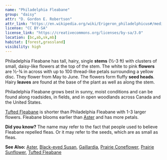 ```yaml
---
name: "Philadelphia Fleabane"
group: "daisy"
attr: "D. Gordon E. Robertson"
attr_link: "https://en.wikipedia.org/wiki/Erigeron_philadelphicus#/media/File:Philadelphia_Fleabane.jpg"
license: "CC BY-SA"
license_link: "https://creativecommons.org/licenses/by-sa/3.0"
location: [bc,ab,sk,mb]
habitat: [forest,grassland]
visibility: high 
---
```

Philadelphia Fleabane has tall, hairy, single **stems** (½-3 ft) with clusters of small, daisy-like flowers at the top of the stem. The white to pink **flowers** are ½-¾ in across with up to 100 thread-like petals surrounding a yellow disc. They flower from May to June. The flowers form fluffy **seed heads**. Hairy **leaves** are found at the base of the plant as well as along the stem.

Philadelphia Fleabane grows best in sunny, moist conditions and can be found along roadsides, in fields, and in open woodlands across Canada and the United States.

[Tufted Fleabane](/plants/tuftflea) is shorter than Philadelphia Fleabane with 1-3 larger flowers. Fleabane blooms earlier than [Aster](/plants/aster) and has more petals.

**Did you know?** The name may refer to the fact that people used to believe Fleabane repelled fleas. Or it may refer to the seeds, which are as small as fleas.

<!-- generated, do not edit -->
**See Also:**
[Aster](/plants/aster),
[Black-eyed Susan](/plants/blackesus),
[Gaillardia](/plants/gaillard),
[Prairie Coneflower](/plants/prairiecone),
[Prairie Sunflower](/plants/prairiesun),
[Tufted Fleabane](/plants/tuftflea)
